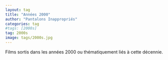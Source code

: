 ```yaml
---
layout: tag
title: "Années 2000"
author: "Pantalons Inappropriés"
categories: tag
#tags: [2000s]
tag: 2000s
image: tags/2000s.jpg
---
```


Films sortis dans les années 2000 ou thématiquement liés à cette décennie.
